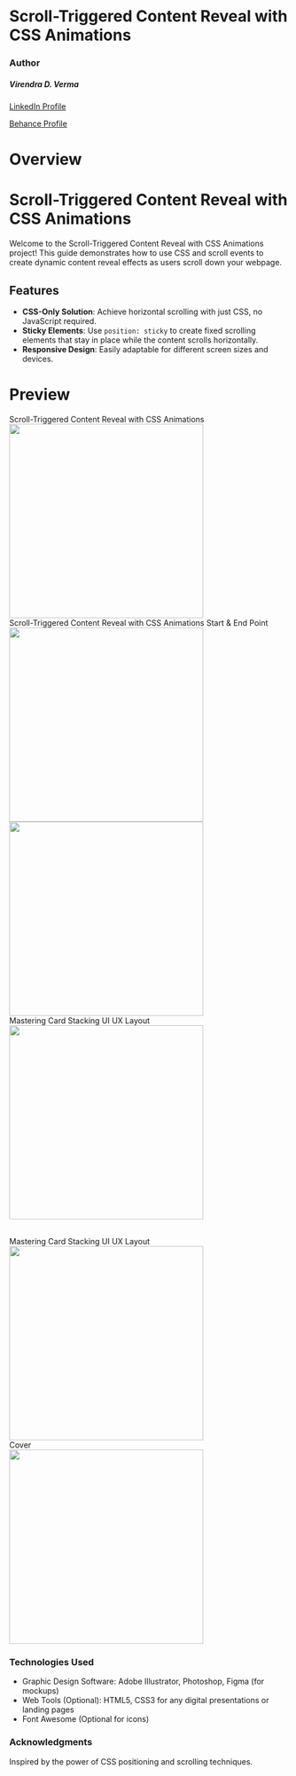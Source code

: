 # Scroll-Triggered Content Reveal with CSS Animations

### Author
##### Virendra D. Verma

<a href="https://www.linkedin.com/in/dharmendraverma95/" target="_blank">LinkedIn Profile </a>

<a href="https://www.behance.net/dhirukumar" target="_blank">Behance Profile </a>


# Overview

# Scroll-Triggered Content Reveal with CSS Animations

Welcome to the Scroll-Triggered Content Reveal with CSS Animations project! This guide demonstrates how to use CSS and scroll events to create dynamic content reveal effects as users scroll down your webpage.



## Features
- **CSS-Only Solution**: Achieve horizontal scrolling with just CSS, no JavaScript required.
- **Sticky Elements**: Use `position: sticky` to create fixed scrolling elements that stay in place while the content scrolls horizontally.
- **Responsive Design**: Easily adaptable for different screen sizes and devices.



# Preview
<span>Scroll-Triggered Content Reveal with CSS Animations</span>
<br />
<a href="#" target="_blank">
<img style="width:350px;" src="./img" alt="" /></a>
<br/>
<span>Scroll-Triggered Content Reveal with CSS Animations Start & End Point </span>
<br/>
<a href="#" target="_blank">
<img style="width:350px;" src="./img" alt="" />
<br />
<img style="width:350px;" src="./img" alt="" />
</a>
<br/>
<span>Mastering Card Stacking UI UX Layout</span>
<br/>
<a href="#" target="_blank">
<img style="width:350px;" src="./img" alt="" />
</a>

<br />
<span>Mastering Card Stacking UI UX Layout</span>
<br />
<a href="#" target="_blank">
<img style="width:350px;" src="./img" alt="" />
</a>
<br/>
<span>Cover</span>
<br/>
<a href="#" target="_blank">
<img style="width:350px;" src="./img" alt="" />
</a>
<br />

### Technologies Used
<ul>
  <li>Graphic Design Software: Adobe Illustrator, Photoshop, Figma (for mockups)</li>
  <li>Web Tools (Optional): HTML5, CSS3 for any digital presentations or landing pages</li>
  <li>Font Awesome (Optional for icons)</li>
</ul>

###  Acknowledgments
Inspired by the power of CSS positioning and scrolling techniques.





